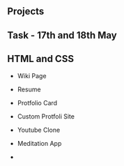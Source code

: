 Projects 
-------------


Task - 17th and 18th May
------------------------

HTML and CSS
-------------
   - Wiki Page
   
   - Resume

   - Protfolio Card

   - Custom Protfoli  Site


   - Youtube Clone


   - Meditation App


   - 

   